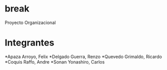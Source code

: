break
=======

Proyecto Organizacional

Integrantes
=======

*Apaza Arroyo, Felix
*Delgado Guerra, Renzo
*Quevedo Grimaldo, Ricardo
*Coquis Raffo, Andre
*Sonan Yonashiro, Carlos

